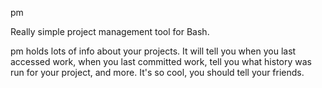 pm

Really simple project management tool for Bash.


pm holds lots of info about your projects.  It will tell you when you last accessed work, when you last committed work, tell you what history was run for your project, and more.  It's so cool, you should tell your friends.


